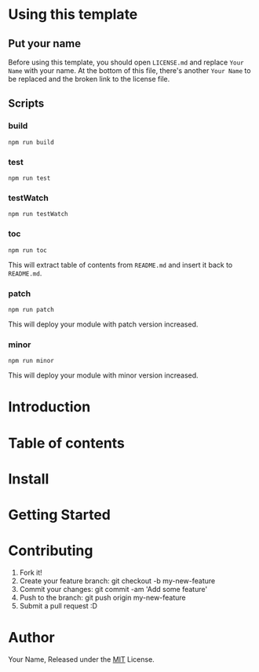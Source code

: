 # Using this template

## Put your name

Before using this template, you should open `LICENSE.md` and replace `Your Name` with your name.
At the bottom of this file, there's another `Your Name` to be replaced and the broken link to the license file.

## Scripts

### build

`npm run build`

### test

`npm run test`

### testWatch

`npm run testWatch`

### toc

`npm run toc`

This will extract table of contents from `README.md` and insert it back to `README.md`.

### patch

`npm run patch`

This will deploy your module with patch version increased.

### minor

`npm run minor`

This will deploy your module with minor version increased.

# Introduction

# Table of contents

<!-- toc -->

<!-- tocstop -->

# Install

# Getting Started

# Contributing

1.  Fork it!
2.  Create your feature branch: git checkout -b my-new-feature
3.  Commit your changes: git commit -am 'Add some feature'
4.  Push to the branch: git push origin my-new-feature
5.  Submit a pull request :D

# Author

Your Name, Released under the [MIT](./blob/master/LICENSE.md) License.
